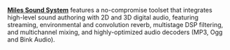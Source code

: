 [**Miles Sound System**](https://www.radgametools.com/miles.htm) features a no-compromise toolset that integrates high-level sound authoring with 2D and 3D digital audio, featuring streaming, environmental and convolution reverb, multistage DSP filtering, and multichannel mixing, and highly-optimized audio decoders (MP3, Ogg and Bink Audio).

